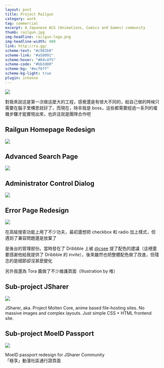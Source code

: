 ```yaml
---
layout: post
title: Project Railgun
category: work
tag: commercial
excerpt: A Japanese ACG (Animations, Comics and Games) community
thumb: railgun.jpg
img-headline: railgun-logo.png
img-headline-width: 400
link: http://ra.gg/
scheme-text: "#c982b8"
scheme-link: "#a50091"
scheme-hover: "#84c4f5"
scheme-code: "#bb3d00"
scheme-bg: "#ecf6ff"
scheme-bg-light: true
plugin: intense
---
```


<p><img src="{{ site.file }}/railgun-avatar.png"></p>

<p lang=zh>對我來說這是第一次做這麼大的工程，感覺還是有很大不同的，給自己做的時候只需要在腦子里構思就好了，而現在，除非我是 boss，這些都需要經過一系列的複雜步驟才能實現出來，也許這就是團隊合作吧</p>

<h2>Railgun Homepage Redesign</h2>
<p class=browser><img src="{{ site.file }}/railgun.png"></p>

<h2>Advanced Search Page</h2>
<p class=browser><img src="{{ site.file }}/railgun-search-large.png"></p>

<h2>Administrator Control Dialog</h2>
<p class=browser><img src="{{ site.file }}/railgun-tag-large.png"></p>

<h2>Error Page Redesign</h2>
<p class=browser><img src="{{ site.file }}/railgun-error-large.png"></p>

<p lang=zh>在高級搜索功能上用了不少功夫，最初還想把 checkbox 和 radio 加上樣式，但遇到了兼容問題還是放棄了</p>
<p lang=zh>是後台的管理部份。當時發在了 Dribbble 上被 <a href="http://twitter.com/csee" title="">@csee</a> 提了配色的建議（這裡還要感謝他給我提供了 Dribbble 的 invite），後來雖然也把整體配色做了改進，但殘念的是細節卻沒甚麼變化</p>
<p lang=zh>另外我還為 Tora 醬做了不少維護頁面（Illustration by 唯）</p>

<h2>Sub-project JSharer</h2>

<p class=browser><img src="{{ site.file }}/railgun-jsharer-large.png"></p>

<p>JSharer, aka. Project Molten Core, anime based file-hosting sites. No massive images and complex layouts. Just simple CSS + HTML frontend site.</p>

<h2>Sub-project MoeID Passport</h2>

<p class=browser><img src="{{ site.file }}/moeid.png"></p>

<p>MoeID passport redesign for JSharer Community<br>「極享」動漫社區通行證頁面</p>
